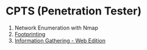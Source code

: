 # CPTS (Penetration Tester)
1. Network Enumeration with Nmap
2. [Footprinting](https://github.com/MrWhok/footprinting)
3. [Information Gathering - Web Edition](https://github.com/MrWhok/Information-Gathering---Web-Edition)
